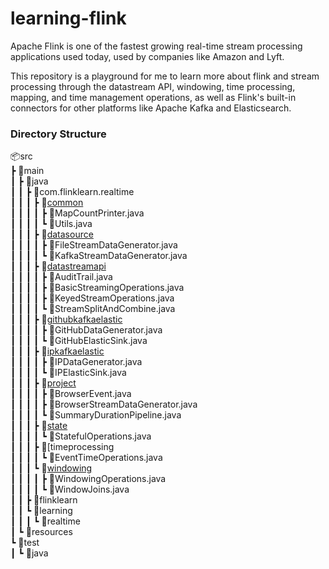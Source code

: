 # learning-flink
Apache Flink is one of the fastest growing real-time stream processing 
applications used today, used by companies like 
Amazon and Lyft. 

This repository is a playground for me to learn more about flink and stream 
processing through the datastream API, windowing, time processing, mapping, 
and time management operations, as well as Flink's built-in connectors for 
other platforms like Apache Kafka and Elasticsearch.

### Directory Structure
📦src <br/>
┣ 📂main <br/>
┃ ┣ 📂java <br/>
┃ ┃ ┣ 📂com.flinklearn.realtime <br/>
┃ ┃ ┃ ┣ 📂[common]() <br/>
┃ ┃ ┃ ┃ ┣ 📜MapCountPrinter.java <br/>
┃ ┃ ┃ ┃ ┗ 📜Utils.java <br/>
┃ ┃ ┃ ┣ 📂[datasource]() <br/>
┃ ┃ ┃ ┃ ┣ 📜FileStreamDataGenerator.java <br/>
┃ ┃ ┃ ┃ ┗ 📜KafkaStreamDataGenerator.java <br/>
┃ ┃ ┃ ┣ 📂[datastreamapi]() <br/>
┃ ┃ ┃ ┃ ┣ 📜AuditTrail.java <br/>
┃ ┃ ┃ ┃ ┣ 📜BasicStreamingOperations.java <br/>
┃ ┃ ┃ ┃ ┣ 📜KeyedStreamOperations.java <br/>
┃ ┃ ┃ ┃ ┗ 📜StreamSplitAndCombine.java <br/>
┃ ┃ ┃ ┣ 📂[githubkafkaelastic]() <br/>
┃ ┃ ┃ ┃ ┣ 📜GitHubDataGenerator.java <br/>
┃ ┃ ┃ ┃ ┗ 📜GitHubElasticSink.java <br/>
┃ ┃ ┃ ┣ 📂[ipkafkaelastic]() <br/>
┃ ┃ ┃ ┃ ┣ 📜IPDataGenerator.java <br/>
┃ ┃ ┃ ┃ ┗ 📜IPElasticSink.java <br/>
┃ ┃ ┃ ┣ 📂[project]() <br/>
┃ ┃ ┃ ┃ ┣ 📜BrowserEvent.java <br/>
┃ ┃ ┃ ┃ ┣ 📜BrowserStreamDataGenerator.java <br/>
┃ ┃ ┃ ┃ ┗ 📜SummaryDurationPipeline.java <br/>
┃ ┃ ┃ ┣ 📂[state]() <br/>
┃ ┃ ┃ ┃ ┗ 📜StatefulOperations.java <br/>
┃ ┃ ┃ ┣ 📂[timeprocessing <br/>
┃ ┃ ┃ ┃ ┗ 📜EventTimeOperations.java <br/>
┃ ┃ ┃ ┗ 📂[windowing]() <br/>
┃ ┃ ┃ ┃ ┣ 📜WindowingOperations.java <br/>
┃ ┃ ┃ ┃ ┗ 📜WindowJoins.java <br/>
┃ ┃ ┣ 📂flinklearn <br/>
┃ ┃ ┗ 📂learning <br/>
┃ ┃ ┃ ┗ 📂realtime <br/>
┃ ┗ 📂resources <br/>
┗ 📂test <br/>
┃ ┗ 📂java <br/>
